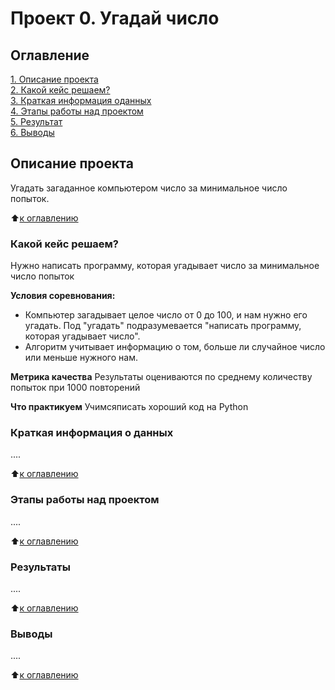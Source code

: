 # Проект 0. Угадай число

## Оглавление
[1. Описание проекта](https://github.com/AnGera57/st_data_science/tree/main/project_0/README.md#Описание-проекта)  
[2. Какой кейс решаем?](https://github.com/AnGera57/st_data_science/tree/main/project_0/README.md#Какой-кейс-решаем)  
[3. Краткая информация оданных](https://github.com/AnGera57/st_data_science/tree/main/project_0/README.md#Краткая-информация-о-данных)  
[4. Этапы работы над проектом](https://github.com/AnGera57/st_data_science/tree/main/project_0/README.md#Этапы-работы-над-проектом)  
[5. Результат](https://github.com/AnGera57/st_data_science/tree/main/project_0/README.md#Результат)  
[6. Выводы](https://github.com/AnGera57/st_data_science/tree/main/project_0/README.md#Выводы)  

## Описание проекта
Угадать загаданное компьютером число за минимальное число попыток.

:arrow_up:[к оглавлению](https://github.com/AnGera57/st_data_science/tree/main/project_0/README.md#Оглавление)


### Какой кейс решаем?
Нужно написать программу, которая угадывает число за минимальное число попыток

**Условия соревнования:**
- Компьютер загадывает целое число от 0 до 100, и нам нужно его угадать. Под "угадать" подразумевается "написать программу, которая угадывает число".
- Алгоритм учитывает информацию о том, больше ли случайное число или меньше нужного нам.

**Метрика качества**
Результаты оцениваются по среднему количеству попыток при 1000 повторений

**Что практикуем**
Учимсяписать хороший код на Python


### Краткая информация о данных
....

:arrow_up:[к оглавлению](https://github.com/AnGera57/st_data_science/tree/main/project_0/README.md#Оглавление)


### Этапы работы над проектом
....

:arrow_up:[к оглавлению](https://github.com/AnGera57/st_data_science/tree/main/project_0/README.md#Оглавление)


### Результаты
....

:arrow_up:[к оглавлению](https://github.com/AnGera57/st_data_science/tree/main/project_0/README.md#Оглавление)


### Выводы
....

:arrow_up:[к оглавлению](https://github.com/AnGera57/st_data_science/tree/main/project_0/README.md#Оглавление)
